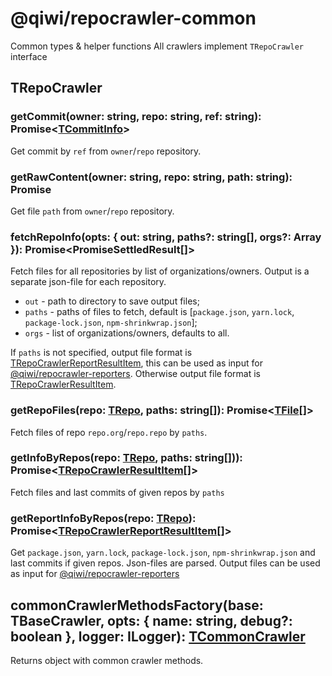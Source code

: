 # @qiwi/repocrawler-common
Common types & helper functions
All crawlers implement `TRepoCrawler` interface

## TRepoCrawler
### getCommit(owner: string, repo: string, ref: string): Promise<[TCommitInfo](./src/main/ts/types/crawler.ts#L6)>
Get commit by `ref` from `owner`/`repo` repository.
### getRawContent(owner: string, repo: string, path: string): Promise<string>
Get file `path` from `owner`/`repo` repository.
### fetchRepoInfo(opts: { out: string, paths?: string[], orgs?: Array<string> }): Promise<PromiseSettledResult<void>[]>
Fetch files for all repositories by list of organizations/owners. Output is a separate json-file for each repository.
- `out` - path to directory to save output files;
- `paths` - paths of files to fetch, default is [`package.json`, `yarn.lock`, `package-lock.json`, `npm-shrinkwrap.json`];
- `orgs` - list of organizations/owners, defaults to all.

If `paths` is not specified, output file format is [TRepoCrawlerReportResultItem](./src/main/ts/types/crawler.ts#L40), this can be used as input for [@qiwi/repocrawler-reporters](../reporters).
Otherwise output file format is [TRepoCrawlerResultItem](./src/main/ts/types/crawler.ts#L36).
### getRepoFiles(repo: [TRepo](./src/main/ts/types/crawler.ts#L57), paths: string[]): Promise<[TFile](./src/main/ts/types/crawler.ts#L25)[]>
Fetch files of repo `repo.org`/`repo.repo` by `paths`.
### getInfoByRepos(repo: [TRepo](./src/main/ts/types/crawler.ts#L57), paths: string[])): Promise<[TRepoCrawlerResultItem](./src/main/ts/types/crawler.ts#L36)[]>
Fetch files and last commits of given repos by `paths`
### getReportInfoByRepos(repo: [TRepo](./src/main/ts/types/crawler.ts#L57)): Promise<[TRepoCrawlerReportResultItem](./src/main/ts/types/crawler.ts#L40)[]>
Get `package.json`, `yarn.lock`, `package-lock.json`, `npm-shrinkwrap.json` and last commits if given repos. Json-files are parsed.
Output files can be used as input for [@qiwi/repocrawler-reporters](../reporters)
## commonCrawlerMethodsFactory(base: TBaseCrawler, opts: { name: string, debug?: boolean }, logger: ILogger): [TCommonCrawler](./src/main/ts/types/crawler.ts#L62)
Returns object with common crawler methods.
